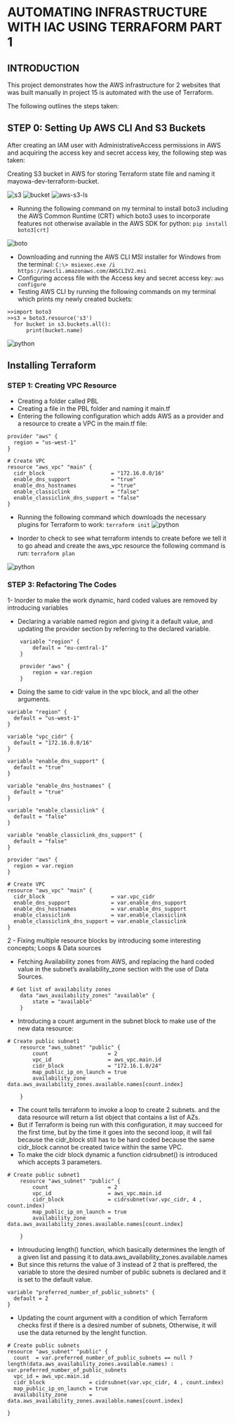 # AUTOMATING INFRASTRUCTURE WITH IAC USING TERRAFORM PART 1


## INTRODUCTION
This project demonstrates how the AWS infrastructure for 2 websites that was built manually in project 15 is automated with the use of Terraform.

The following outlines the steps taken:

## STEP 0: Setting Up AWS CLI And S3 Buckets
After creating an IAM user with AdministrativeAccess permissions in AWS and acquiring the access key and secret access key, the following step was taken:

Creating S3 bucket in AWS for storing Terraform state file and naming it mayowa-dev-terraform-bucket.

![s3](./img/1-s3.PNG)
![bucket](./img/2-bucket.PNG)
![aws-s3-ls](./img/3-aws-s3-ls.PNG)

* Running the following command on my terminal to install boto3 including the AWS Common Runtime (CRT) which boto3 uses to incorporate features not otherwise available in the AWS SDK for python: `pip install boto3[crt]`

![boto](./img/4-boto.PNG)


* Downloading and running the AWS CLI MSI installer for Windows from the terminal: `C:\> msiexec.exe /i https://awscli.amazonaws.com/AWSCLIV2.msi`
* Configuring access file with the Access key and secret access key: `aws configure`
* Testing AWS CLI by running the following commands on my terminal which prints my newly created buckets:

```
>>import boto3
>>s3 = boto3.resource('s3')
  for bucket in s3.buckets.all():
      print(bucket.name)
```

![python](./img/5-python.PNG)

## Installing Terraform

### STEP 1: Creating VPC Resource

* Creating a folder called PBL
* Creating a file in the PBL folder and naming it main.tf
* Entering the following configuration which adds AWS as a provider and a resource to create a VPC in the main.tf file:

```
provider "aws" {
  region = "us-west-1"
}

# Create VPC
resource "aws_vpc" "main" {
  cidr_block                     = "172.16.0.0/16"
  enable_dns_support             = "true"
  enable_dns_hostnames           = "true"
  enable_classiclink             = "false"
  enable_classiclink_dns_support = "false"
}
```
* Running the following command which downloads the necessary plugins for Terraform to work: `terraform init`
![python](./img/5-python.PNG)

* Inorder to check to see what terraform intends to create before we tell it to go ahead and create the aws_vpc resource the following command is run: `terraform plan`

![python](./img/5-python.PNG)






### STEP 3: Refactoring The Codes
1- Inorder to make the work dynamic, hard coded values are removed by introducing variables
* Declaring a variable named region and giving it a default value, and updating the provider section by referring to the declared variable.

```
    variable "region" {
        default = "eu-central-1"
    }

    provider "aws" {
        region = var.region
    }
```

* Doing the same to cidr value in the vpc block, and all the other arguments.

```
variable "region" {
  default = "us-west-1"
}

variable "vpc_cidr" {
  default = "172.16.0.0/16"
}

variable "enable_dns_support" {
  default = "true"
}

variable "enable_dns_hostnames" {
  default = "true"
}

variable "enable_classiclink" {
  default = "false"
}

variable "enable_classiclink_dns_support" {
  default = "false"
}

provider "aws" {
  region = var.region
}

# Create VPC
resource "aws_vpc" "main" {
  cidr_block                     = var.vpc_cidr
  enable_dns_support             = var.enable_dns_support
  enable_dns_hostnames           = var.enable_dns_support
  enable_classiclink             = var.enable_classiclink
  enable_classiclink_dns_support = var.enable_classiclink
}

```

2 - Fixing multiple resource blocks by introducing some interesting concepts; Loops & Data sources
* Fetching Availability zones from AWS, and replacing the hard coded value in the subnet’s availability_zone section with the use of Data Sources.

```
 # Get list of availability zones
    data "aws_availability_zones" "available" {
        state = "available"
    }

```
* Introducing a count argument in the subnet block to make use of the new data resource:

```
# Create public subnet1
    resource "aws_subnet" "public" { 
        count                   = 2
        vpc_id                  = aws_vpc.main.id
        cidr_block              = "172.16.1.0/24"
        map_public_ip_on_launch = true
        availability_zone       = data.aws_availability_zones.available.names[count.index]

    }
```

* The count tells terraform to invoke a loop to create 2 subnets. and the data resource will return a list object that contains a list of AZs.
* But if Terraform is being run with this configuration, it may succeed for the first time, but by the time it goes into the second loop, it will fail because the cidr_block still has to be hard coded because the same cidr_block cannot be created twice within the same VPC.
* To make the cidr block dynamic a function cidrsubnet() is introduced which accepts 3 parameters.

```
# Create public subnet1
    resource "aws_subnet" "public" { 
        count                   = 2
        vpc_id                  = aws_vpc.main.id
        cidr_block              = cidrsubnet(var.vpc_cidr, 4 , count.index)
        map_public_ip_on_launch = true
        availability_zone       = data.aws_availability_zones.available.names[count.index]

    }
```

* Introuducing length() function, which basically determines the length of a given list and passing it to data.aws_availability_zones.available.names
* But since this returns the value of 3 instead of 2 that is preffered, the variable to store the desired number of public subnets is declared and it is set to the default value.

```
variable "preferred_number_of_public_subnets" {
  default = 2
}
```

* Updating the count argument with a condition of which Terraform checks first if there is a desired number of subnets, Otherwise, it will use the data returned by the lenght function.

```
# Create public subnets
resource "aws_subnet" "public" {
  count  = var.preferred_number_of_public_subnets == null ? length(data.aws_availability_zones.available.names) : var.preferred_number_of_public_subnets   
  vpc_id = aws_vpc.main.id
  cidr_block              = cidrsubnet(var.vpc_cidr, 4 , count.index)
  map_public_ip_on_launch = true
  availability_zone       = data.aws_availability_zones.available.names[count.index]

}

```